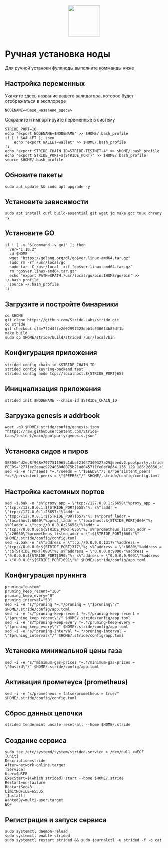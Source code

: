<p align="center">
  <img height="100" height="auto" src="https://user-images.githubusercontent.com/50621007/183283696-d1c4192b-f594-45bb-b589-15a5e57a795c.png">
</p>

# Ручная установка ноды
Для ручной устаноки фуллноды выполните комманды ниже

## Настройка переменных
Укажите здесь название вашего валидатора, которое будет отображаться в эксплорере
```
NODENAME=<Ваше_название_здесь>
```
Сохраните и импортируйте переменные в систему
```
STRIDE_PORT=16
echo "export NODENAME=$NODENAME" >> $HOME/.bash_profile
if [ ! $WALLET ]; then
	echo "export WALLET=wallet" >> $HOME/.bash_profile
fi
echo "export STRIDE_CHAIN_ID=STRIDE-TESTNET-4" >> $HOME/.bash_profile
echo "export STRIDE_PORT=${STRIDE_PORT}" >> $HOME/.bash_profile
source $HOME/.bash_profile
```

## Обновите пакеты
```
sudo apt update && sudo apt upgrade -y
```

## Установите зависимости
```
sudo apt install curl build-essential git wget jq make gcc tmux chrony -y
```

## Установите GO
```
if ! [ -x "$(command -v go)" ]; then
  ver="1.18.2"
  cd $HOME
  wget "https://golang.org/dl/go$ver.linux-amd64.tar.gz"
  sudo rm -rf /usr/local/go
  sudo tar -C /usr/local -xzf "go$ver.linux-amd64.tar.gz"
  rm "go$ver.linux-amd64.tar.gz"
  echo "export PATH=$PATH:/usr/local/go/bin:$HOME/go/bin" >> ~/.bash_profile
  source ~/.bash_profile
fi
```

## Загрузите и постройте бинарники
```
cd $HOME
git clone https://github.com/Stride-Labs/stride.git
cd stride
git checkout cf4e7f2d4ffe2002997428dbb1c530614b85df1b
make build
sudo cp $HOME/stride/build/strided /usr/local/bin
```

## Конфигурация приложения
```
strided config chain-id $STRIDE_CHAIN_ID
strided config keyring-backend test
strided config node tcp://localhost:${STRIDE_PORT}657
```

## Инициализация приложения
```
strided init $NODENAME --chain-id $STRIDE_CHAIN_ID
```

## Загрузка genesis и addrbook
```
wget -qO $HOME/.stride/config/genesis.json "https://raw.githubusercontent.com/Stride-Labs/testnet/main/poolparty/genesis.json"
```

## Установка сидов и пиров
```
SEEDS="d2ec8f968e7977311965c1dbef21647369327a29@seedv2.poolparty.stridenet.co:26656"
PEERS="2771ec2eeac9224058d8075b21ad045711fe0ef0@34.135.129.186:26656,a3afae256ad780f873f85a0c377da5c8e9c28cb2@54.219.207.30:26656,328d459d21f82c759dda88b97ad56835c949d433@78.47.222.208:26639,bf57701e5e8a19c40a5135405d6757e5f0f9e6a3@143.244.186.222:16656,f93ce5616f45d6c20d061302519a5c2420e3475d@135.125.5.31:54356"
sed -i -e "s/^seeds *=.*/seeds = \"$SEEDS\"/; s/^persistent_peers *=.*/persistent_peers = \"$PEERS\"/" $HOME/.stride/config/config.toml
```

## Настройка кастомных портов
```
sed -i.bak -e "s%^proxy_app = \"tcp://127.0.0.1:26658\"%proxy_app = \"tcp://127.0.0.1:${STRIDE_PORT}658\"%; s%^laddr = \"tcp://127.0.0.1:26657\"%laddr = \"tcp://127.0.0.1:${STRIDE_PORT}657\"%; s%^pprof_laddr = \"localhost:6060\"%pprof_laddr = \"localhost:${STRIDE_PORT}060\"%; s%^laddr = \"tcp://0.0.0.0:26656\"%laddr = \"tcp://0.0.0.0:${STRIDE_PORT}656\"%; s%^prometheus_listen_addr = \":26660\"%prometheus_listen_addr = \":${STRIDE_PORT}660\"%" $HOME/.stride/config/config.toml
sed -i.bak -e "s%^address = \"tcp://0.0.0.0:1317\"%address = \"tcp://0.0.0.0:${STRIDE_PORT}317\"%; s%^address = \":8080\"%address = \":${STRIDE_PORT}080\"%; s%^address = \"0.0.0.0:9090\"%address = \"0.0.0.0:${STRIDE_PORT}090\"%; s%^address = \"0.0.0.0:9091\"%address = \"0.0.0.0:${STRIDE_PORT}091\"%" $HOME/.stride/config/app.toml
```

## Конфигурация прунинга
```
pruning="custom"
pruning_keep_recent="100"
pruning_keep_every="0"
pruning_interval="50"
sed -i -e "s/^pruning *=.*/pruning = \"$pruning\"/" $HOME/.stride/config/app.toml
sed -i -e "s/^pruning-keep-recent *=.*/pruning-keep-recent = \"$pruning_keep_recent\"/" $HOME/.stride/config/app.toml
sed -i -e "s/^pruning-keep-every *=.*/pruning-keep-every = \"$pruning_keep_every\"/" $HOME/.stride/config/app.toml
sed -i -e "s/^pruning-interval *=.*/pruning-interval = \"$pruning_interval\"/" $HOME/.stride/config/app.toml
```

## Установка минимальной цены газа
```
sed -i -e "s/^minimum-gas-prices *=.*/minimum-gas-prices = \"0ustrd\"/" $HOME/.stride/config/app.toml
```

## Активация прометеуса (prometheus)
```
sed -i -e "s/prometheus = false/prometheus = true/" $HOME/.stride/config/config.toml
```

## Сброс данных цепочки
```
strided tendermint unsafe-reset-all --home $HOME/.stride
```

## Создание сервиса
```
sudo tee /etc/systemd/system/strided.service > /dev/null <<EOF
[Unit]
Description=stride
After=network-online.target
[Service]
User=$USER
ExecStart=$(which strided) start --home $HOME/.stride
Restart=on-failure
RestartSec=3
LimitNOFILE=65535
[Install]
WantedBy=multi-user.target
EOF
```

## Регистрация и запуск сервиса
```
sudo systemctl daemon-reload
sudo systemctl enable strided
sudo systemctl restart strided && sudo journalctl -u strided -f -o cat
```
